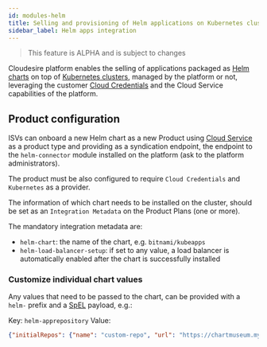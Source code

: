 ```yaml
---
id: modules-helm
title: Selling and provisioning of Helm applications on Kubernetes clusters
sidebar_label: Helm apps integration
---
```


> This feature is ALPHA and is subject to changes

Cloudesire platform enables the selling of applications packaged as
[Helm charts](https://helm.sh/) on top of [Kubernetes clusters](modules-kubernetes.md),
managed by the platform or not, leveraging the customer [Cloud Credentials](customer-cloud-credentials.md)
and the Cloud Service capabilities of the platform.

## Product configuration

ISVs can onboard a new Helm chart as a new Product using [Cloud Service](type-cloud-service.md)
as a product type and providing as a syndication endpoint, the endpoint to the
`helm-connector` module installed on the platform (ask to the platform
administrators).

The product must be also configured to require `Cloud Credentials` and
`Kubernetes` as a provider.

The information of which chart needs to be installed on the cluster, should be
set as an `Integration Metadata` on the Product Plans (one or more).

The mandatory integration metadata are:

* `helm-chart`: the name of the chart, e.g. `bitnami/kubeapps`
* `helm-load-balancer-setup`: if set to any value, a load balancer is
  automatically enabled after the chart is successfully installed

### Customize individual chart values

Any values that need to be passed to the chart, can be provided with a `helm-`
prefix and a [SpEL] payload, e.g.:

Key: `helm-apprepository` Value:

```json
{"initialRepos": {"name": "custom-repo", "url": "https://chartmuseum.mycompany.com/"}}
```

[SpEl]: https://docs.spring.io/spring-framework/docs/current/reference/html/core.html#expressions-language-ref
